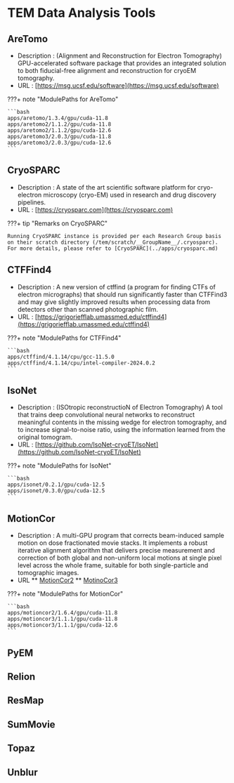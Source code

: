 # TEM Data Analysis Tools

## AreTomo
* Description : (Alignment and Reconstruction for Electron Tomography) GPU-accelerated software package that provides an integrated solution to both fiducial-free alignment and reconstruction for cryoEM tomography.
* URL : [https://msg.ucsf.edu/software](https://msg.ucsf.edu/software)

???+ note "ModulePaths for AreTomo"

    ```bash
    apps/aretomo/1.3.4/gpu/cuda-11.8
    apps/aretomo2/1.1.2/gpu/cuda-11.8
    apps/aretomo2/1.1.2/gpu/cuda-12.6
    apps/aretomo3/2.0.3/gpu/cuda-11.8
    apps/aretomo3/2.0.3/gpu/cuda-12.6    
    ```

## CryoSPARC
* Description : A state of the art scientific software platform for cryo-electron microscopy (cryo-EM) used in research and drug discovery pipelines.
* URL : [https://cryosparc.com](https://cryosparc.com)

???+ tip "Remarks on CryoSPARC"

    Running CryoSPARC instance is provided per each Research Group basis on their scratch directory (/tem/scratch/__GroupName__/.cryosparc).
    For more details, please refer to [CryoSPARC](../apps/cryosparc.md)


## CTFFind4
* Description : A new version of ctffind (a program for finding CTFs of electron micrographs) that should run significantly faster than CTFFind3 and may give slightly improved results when processing data from detectors other than scanned photographic film.
* URL : [https://grigoriefflab.umassmed.edu/ctffind4](https://grigoriefflab.umassmed.edu/ctffind4)

???+ note "ModulePaths for CTFFind4"

    ```bash
    apps/ctffind/4.1.14/cpu/gcc-11.5.0
    apps/ctffind/4.1.14/cpu/intel-compiler-2024.0.2
    ```

## IsoNet
* Description : (ISOtropic reconstructioN of Electron Tomography) A tool that trains deep convolutional neural networks to reconstruct meaningful contents in the missing wedge for electron tomography, and to increase signal-to-noise ratio, using the information learned from the original tomogram.
* URL : [https://github.com/IsoNet-cryoET/IsoNet](https://github.com/IsoNet-cryoET/IsoNet)

???+ note "ModulePaths for IsoNet"

    ```bash
    apps/isonet/0.2.1/gpu/cuda-12.5
    apps/isonet/0.3.0/gpu/cuda-12.5
    ```

## MotionCor
* Description : A multi-GPU program that corrects beam-induced sample motion on dose fractionated movie stacks. It implements a robust iterative alignment algorithm that delivers precise measurement and correction of both global and non-uniform local motions at single pixel level across the whole frame, suitable for both single-particle and tomographic images.
* URL
  ** [MotionCor2](https://msg.ucsf.edu/software)
  ** [MotinoCor3](https://github.com/czimaginginstitute/MotionCor3)

???+ note "ModulePaths for MotionCor"

    ```bash
    apps/motioncor2/1.6.4/gpu/cuda-11.8
    apps/motioncor3/1.1.1/gpu/cuda-11.8
    apps/motioncor3/1.1.1/gpu/cuda-12.6
    ```

## PyEM

## Relion

## ResMap

## SumMovie

## Topaz

## Unblur
